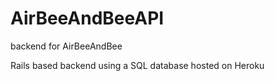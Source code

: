 # AirBeeAndBeeAPI
backend for AirBeeAndBee

Rails based backend using a SQL database hosted on Heroku
